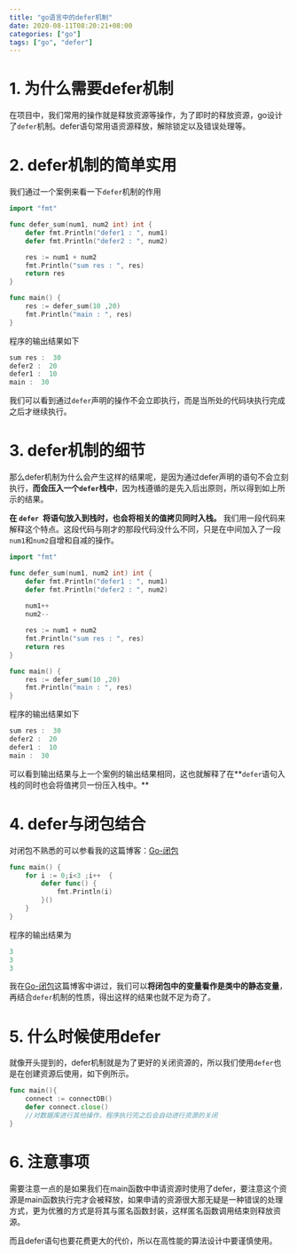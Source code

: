 ```yaml
---
title: "go语言中的defer机制"
date: 2020-08-11T08:20:21+08:00
categories: ["go"]
tags: ["go", "defer"]
---
```



# 1. 为什么需要defer机制
在项目中，我们常用的操作就是释放资源等操作，为了即时的释放资源，go设计了`defer`机制。defer语句常用语资源释放，解除锁定以及错误处理等。

# 2. defer机制的简单实用
我们通过一个案例来看一下`defer`机制的作用

```go
import "fmt"

func defer_sum(num1, num2 int) int {
	defer fmt.Println("defer1 : ", num1)
	defer fmt.Println("defer2 : ", num2)

	res := num1 + num2
	fmt.Println("sum res : ", res)
	return res
}

func main() {
	res := defer_sum(10 ,20)
	fmt.Println("main : ", res)
}
```
程序的输出结果如下

```go
sum res :  30
defer2 :  20
defer1 :  10
main :  30
```
我们可以看到通过`defer`声明的操作不会立即执行，而是当所处的代码块执行完成之后才继续执行。

# 3. defer机制的细节
那么defer机制为什么会产生这样的结果呢，是因为通过defer声明的语句不会立刻执行，**而会压入一个`defer`栈中**，因为栈遵循的是先入后出原则，所以得到如上所示的结果。

**在 `defer `将语句放入到栈时，也会将相关的值拷贝同时入栈。** 我们用一段代码来解释这个特点。这段代码与刚才的那段代码没什么不同，只是在中间加入了一段`num1`和`num2`自增和自减的操作。

```go
import "fmt"

func defer_sum(num1, num2 int) int {
	defer fmt.Println("defer1 : ", num1)
	defer fmt.Println("defer2 : ", num2)
	
	num1++
	num2--

	res := num1 + num2
	fmt.Println("sum res : ", res)
	return res
}

func main() {
	res := defer_sum(10 ,20)
	fmt.Println("main : ", res)
}
```
程序的输出结果如下

```go
sum res :  30
defer2 :  20
defer1 :  10
main :  30
```
可以看到输出结果与上一个案例的输出结果相同，这也就解释了在**`defer`语句入栈的同时也会将值拷贝一份压入栈中。**

#  4. defer与闭包结合 
对闭包不熟悉的可以参看我的这篇博客：[Go-闭包 ](https://blog.csdn.net/s_842499467/article/details/104281602)
```go
func main() {
	for i := 0;i<3 ;i++  {
		defer func() {
			fmt.Println(i)
		}()
	}
}
```
程序的输出结果为

```go
3
3
3
```
我在[Go-闭包](https://blog.csdn.net/s_842499467/article/details/104281602)这篇博客中讲过，我们可以**将闭包中的变量看作是类中的静态变量**，再结合`defer`机制的性质，得出这样的结果也就不足为奇了。

# 5. 什么时候使用defer
就像开头提到的，defer机制就是为了更好的关闭资源的，所以我们使用`defer`也是在创建资源后使用，如下例所示。
```go
func main(){
    connect := connectDB()
    defer connect.close()
    //对数据库进行其他操作，程序执行完之后会自动进行资源的关闭
}
```

# 6. 注意事项
需要注意一点的是如果我们在main函数中申请资源时使用了defer，要注意这个资源是main函数执行完才会被释放，如果申请的资源很大那无疑是一种错误的处理方式，更为优雅的方式是将其与匿名函数封装，这样匿名函数调用结束则释放资源。

而且defer语句也要花费更大的代价，所以在高性能的算法设计中要谨慎使用。